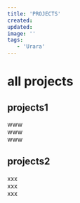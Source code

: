 ```yaml
---
title: 'PROJECTS'  
created:  
updated:  
image: '' 
tags:
   - 'Urara'
---
```


# all projects  
## projects1  
www  
www  
www  
## projects2  
xxx  
xxx  
xxx
